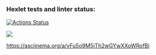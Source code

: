 ### Hexlet tests and linter status:
[![Actions Status](https://github.com/dariooreo/js-starter-project-44/workflows/hexlet-check/badge.svg)](https://github.com/dariooreo/js-starter-project-44/actions)

<a href="https://codeclimate.com/github/dariooreo/js-starter-project-44/maintainability"><img src="https://api.codeclimate.com/v1/badges/8180c333a6d3a08d1177/maintainability" /></a>

https://asciinema.org/a/vFu5o9M5jTh2wGYwXXoWRofBi